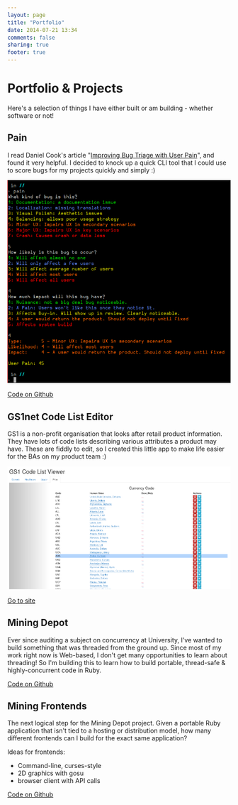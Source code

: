 ```yaml
---
layout: page
title: "Portfolio"
date: 2014-07-21 13:34
comments: false
sharing: true
footer: true
---
```

# Portfolio &amp; Projects

Here's a selection of things I have either built or am building - whether software or not!

## Pain <i class='icon-ruby'></i>

I read Daniel Cook's article "[Improving Bug Triage with User Pain][pain]", and found it very helpful.
I decided to knock up a quick CLI tool that I could use to score bugs for my projects quickly and simply :)

<img src="/images/pain.png">

[Code on Github][3]

## GS1net Code List Editor <i class='icon-javascript'></i>
GS1 is a non-profit organisation that looks after retail product information. They have lots of code lists describing various attributes a product may have. These are fiddly to edit, so I created this little app to make life easier for the BAs on my product team :)

<img src="/images/gs1_code_editor.png">

[Go to site][4]

## Mining Depot <i class='icon-ruby'></i>

Ever since auditing a subject on concurrency at University, I've wanted to build something that was threaded from the ground up. Since most of my work right now is Web-based, I don't get many opportunities to learn about threading! So I'm building this to learn how to build portable, thread-safe &amp; highly-concurrent code in Ruby.

[Code on Github][1]

## Mining Frontends <i class='icon-ruby'></i> <i class='icon-javascript'></i>

The next logical step for the Mining Depot project. Given a portable Ruby application that isn't tied to a hosting or distribution model, how many different frontends can I build for the exact same application?

Ideas for frontends:

* Command-line, curses-style
* 2D graphics with gosu
* browser client with API calls

[Code on Github][2]


[1]: http://github.com/anicholson/mining_depot
[2]: http://github.com/anicholson/mining_frontends
[3]: http://github.com/anicholson/pain
[4]: http://gs1net-codelist-editor.herokuapp.com/
[pain]: http://www.lostgarden.com/2008/05/improving-bug-triage-with-user-pain.html
